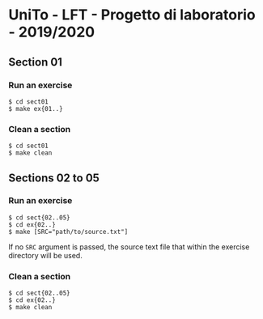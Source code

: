 # UniTo - LFT - Progetto di laboratorio - 2019/2020
## Section 01
### Run an exercise
```shell
$ cd sect01
$ make ex{01..}
```
### Clean a section
```shell
$ cd sect01
$ make clean
```

## Sections 02 to 05
### Run an exercise
```shell
$ cd sect{02..05}
$ cd ex{02..}
$ make [SRC="path/to/source.txt"]
```
If no `SRC` argument is passed, the source text file that within the exercise directory will be used.
### Clean a section
```shell
$ cd sect{02..05}
$ cd ex{02..}
$ make clean
```
